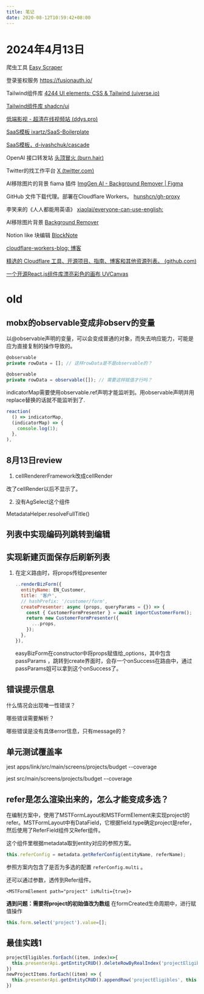 ```yaml
---
title: 笔记
date: 2020-08-12T10:59:42+08:00
---
```

# 2024年4月13日

爬虫工具  [Easy Scraper](https://easyscraper.com/)

登录鉴权服务 https://fusionauth.io/

Tailwind组件库 [4244 UI elements: CSS & Tailwind (uiverse.io)](https://uiverse.io/elements)

[Tailwind组件库 shadcn/ui](https://ui.shadcn.com/blocks)
 
[低端影视 - 超清在线视频站 (ddys.pro)](https://ddys.pro/)

[SaaS模板 ixartz/SaaS-Boilerplate](https://github.com/ixartz/SaaS-Boilerplate)

[SaaS模板，d-ivashchuk/cascade](https://github.com/d-ivashchuk/cascade)

OpenAI 接口转发站 [头顶冒火 (burn.hair)](https://burn.hair/)

Twitter的找工作平台 [X (twitter.com)](https://twitter.com/jobs/1760050460701196711?q=frent%20end)

AI移除图片的背景 fiama 插件 [ImgGen AI - Background Remover | Figma](https://www.figma.com/community/plugin/1351491937974180304/imggen-ai-background-remover)

GitHub 文件下载代理。部署在Cloudflare Workers。 [hunshcn/gh-proxy](https://github.com/hunshcn/gh-proxy) 

李笑来的《人人都能用英语》 [xiaolai/everyone-can-use-english:](https://1000h.org/)

AI移除图片背景 [Background Remover](https://www.ifoto.ai/free-background-remover) 

Notion like 块编辑 [BlockNote](https://github.com/TypeCellOS/BlockNote)

[cloudflare-workers-blog: 博客](https://github.com/gdtool/cloudflare-workers-blog)

[精选的 Cloudflare 工具、开源项目、指南、博客和其他资源列表。 (github.com)](https://github.com/zhuima/awesome-cloudflare?tab=readme-ov-file)

[一个开源React.js组件库漂亮彩色的画布 UVCanvas](https://uvcanvas.com/)




# old
## mobx的observable变成非observ的变量

以@observable声明的变量，可以会变成普通的对象，而失去响应能力，可能是应为直接复制的操作导致的。
```ts
@observable
private rowData = []; // 这样rowData是不是observable的？

@observable
private rowData = observable([]); // 需要这样赋值才行吗？
```

indicatorMap需要使用observable.ref声明才能监听到。用observable声明并用replace替换的话就不能监听到了.
```js
reaction(
  () => indicatorMap, 
  (indicatorMap) => {
    console.log(1);
  },
),
```

## 8月13日review

1. cellRendererFramework改成cellRender

改了cellRender以后不显示了。

2. 没有AgSelect这个组件

MetadataHelper.resolveFullTitle()

## 列表中实现编码列跳转到编辑

## 实现新建页面保存后刷新列表

1. 在定义路由时，将props传给presenter
    ```js
    ..renderBizForm({
      entityName: EN_Customer,
      title: '客户',
      // hashPrefix: '/customer/form',
      createPresenter: async (props, queryParams = {}) => {
        const { CustomerFormPresenter } = await importCustomerForm();
        return new CustomerFormPresenter({
          ...props,
        });
      },
    }),
    ```
    easyBizForm在constructor中将props赋值给_options，其中包含 passParams ，跳转到create界面时，会存一个onSuccess在路由中，通过passParams姐可以拿到这个onSuccess了。


## 错误提示信息

什么情况会出现唯一性错误？

哪些错误需要解析？

哪些错误是没有具体error信息，只有message的？

## 单元测试覆盖率

jest apps/link/src/main/screens/projects/budget --coverage

jest src/main/screens/projects/budget --coverage

## refer是怎么渲染出来的，怎么才能变成多选？

在编制方案中，使用了MSTFormLayout和MSTFormElement来实现project的refer。MSTFormLayout中有DataField，它根据field.type确定project是refer，然后使用了ReferField组件又Refer组件。

这个组件里根据metadata取到entity对应的参照方案。
```js
this.referConfig = metadata.getReferConfig(entityName, referName);
```
参照方案内包含了是否为多选的配置 `referConfig.multi` 。

还可以通过参数，透传到Refer组件。
```tsx
<MSTFormElement path="project" isMulti={true}>
```

**遇到问题：需要将project的初始值改为数组**
在formCreated生命周期中，进行赋值操作
```js
this.form.select('project').value=[];
```

## 最佳实践1

```js
projectEligibles.forEach((item, index)=>{
  this.presenterApi.getEntityCRUD().deleteRowByRealIndex('projectEligibles', index);
})
newProjectItems.forEach((item) => {
  this.presenterApi.getEntityCRUD().appendRow('projectEligibles', this.getProjectAttr('Project', '项目', item))
})
```